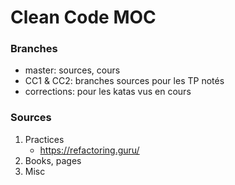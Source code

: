 # Clean Code MOC

### Branches

* master: sources, cours
* CC1 & CC2: branches sources pour les TP notés
* corrections: pour les katas vus en cours

### Sources

1. Practices
    - https://refactoring.guru/
2. Books, pages
3. Misc